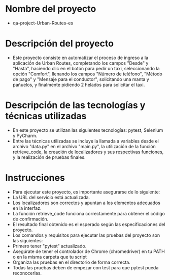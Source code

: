 # Nombre del proyecto
- qa-project-Urban-Routes-es

# Descripción del proyecto
- Este proyecto consiste en automatizar el proceso de ingreso a la aplicación de Urban Routes, completando los campos "Desde" y "Hasta", haciendo clic en el botón para pedir un taxi, seleccionando la opción "Comfort", llenando los campos "Número de teléfono", "Método de pago" y "Mensaje para el conductor", solicitando una manta y pañuelos, y finalmente pidiendo 2 helados para solicitar el taxi.

# Descripción de las tecnologías y técnicas utilizadas
- En este proyecto se utilizan las siguientes tecnologías: pytest, Selenium y PyCharm.
- Entre las técnicas utilizadas se incluye la llamada a variables desde el archivo "data.py" en el archivo "main.py", la utilización de la función retrieve_code, la creación de localizadores y sus respectivas funciones, y la realización de pruebas finales.

# Instrucciones
- Para ejecutar este proyecto, es importante asegurarse de lo siguiente:
- La URL del servicio está actualizada.
- Los localizadores son correctos y apuntan a los elementos adecuados en la interfaz.
- La función retrieve_code funciona correctamente para obtener el código de confirmación.
- El resultado final obtenido es el esperado según las especificaciones del proyecto.
- Los comandos y requisitos para ejecutar las pruebas del proyecto son las siguientes: 
- Primero tener "pytest" actualizado.
- Asegúrate de tener el controlador de Chrome (chromedriver) en tu PATH o en la misma carpeta que tu script
- Organiza las pruebas en el directorio de forma correcta.
- Todas las pruebas deben de empezar con test para que pytest pueda reconocerlas.